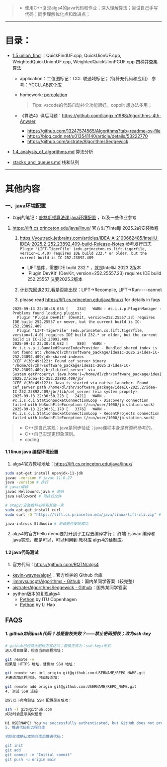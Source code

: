 > - 使用C++复现algs4的java代码和作业；深入理解算法；尝试自己手写代码；同步理解优化点和改进点；

---

# 目录：

- [1.5 union_find](1.5_union_find.md) ：QuickFindUF.cpp, QuickUionUF.cpp, WeightedQuickUnionUF.cpp, WeightedQuickUionPCUF.cpp 四种并查集算法

  - application：二值图标记：CCL 联通域标记；（待补充代码和应用） 参考：YCCLLAB这个库
  - homework: [percolation](hw1_percolation.md)

    > Tips: vscode的代码自动补全功能很好。copolit 想办法多用；
    >
  - 《算法4》课后习题：https://github.com/liangxin1988/Algorithms-4th-Anwser

    - https://github.com/13247574565/Algorithms?tab=readme-ov-file
    - https://blog.csdn.net/u013541140/article/details/53222770
    - https://github.com/aistrate/AlgorithmsSedgewick
- [1.4_analysis_of_algorithms.md](1.4_analysis_of_algorithms.md) 算法分析
- [stacks_and_queues.md](2.1_stacks_and_queues.md) 栈和队列

---

# 其他内容

### 一、java环境配置

- 以前的笔记：[普林斯顿算法课 java环境配置](https://blog.csdn.net/haronchou/article/details/78753222) ，以及一些作业参考

1. https://lift.cs.princeton.edu/java/linux/ 官方出了Intellji 2025.2的安装教程

   1. https://youtrack.jetbrains.com/articles/IDEA-A-2100662485/IntelliJ-IDEA-2025.2-252.23892.409-build-Release-Notes 参考发行日志
      ` Plugin 'LIFT-TigerFile' (edu.princeton.cs.lift.tigerfile, version=1.4.0) requires IDE build 232.* or older, but the current build is IC-252.23892.409`

      - LIFT插件，需要IDE build 232.* ，就是IntelliJ 2023.2版本
      - 'Plugin DevKit' (DevKit, version=252.25557.23) requires IDE build 252.25557 又要2025.2版本
   2. 计划先回退232,看是否能出现：LIFT->Recompile, LIFT->Run----cannot
   3. please read https://lift.cs.princeton.edu/java/linux/  for details in faqs

   ```
   2025-09-13 22:30:48,036 [    234]   WARN - #c.i.i.p.PluginManager - Problems found loading plugins:
     Plugin 'Plugin DevKit' (DevKit, version=252.25557.23) requires IDE build 252.25557 or newer, but the current build is IC-252.23892.409
     Plugin 'LIFT-TigerFile' (edu.princeton.cs.lift.tigerfile, version=1.4.0) requires IDE build 232.* or older, but the current build is IC-252.23892.409
   2025-09-13 22:30:48,682 [    880]   WARN - #c.i.i.s.p.i.BundledSharedIndexProvider - Bundled shared index is not found at: /home/dl/zhr/software_package/ideaIC-2025.2/idea-IC-252.23892.409/jdk-shared-indexes
   JCEF_V(30:49:122): Found cef_server binary '/home/dl/zhr/software_package/ideaIC-2025.2/idea-IC-252.23892.409/jbr/lib/cef_server' via System.getProperty('java.home')=/home/dl/zhr/software_package/ideaIC-2025.2/idea-IC-252.23892.409/jbr
   JCEF_V(30:49:122): Java is started via native launcher. Found cef_server path /home/dl/zhr/software_package/ideaIC-2025.2/idea-IC-252.23892.409/jbr/lib/cef_server (via system propety)
   2025-09-13 22:30:50,223 [   2421]   WARN - #c.i.s.c.i.StationSocketConnectionLoop - Discovery connection failed with NoSuchFileException (/run/user/1000/jb.station.sock)
   2025-09-13 22:30:51,178 [   3376]   WARN - #c.i.s.c.i.StationSocketConnectionLoop - RecentProjects connection failed with NoSuchFileException (/run/user/1000/jb.station.sock)

   ```

> - C++是自己实现；java是同步验证；java课程本身是有源码参考的。
> - C++自己实现更印象深刻。
> - coding

#### 1.1 linux java 编程环境设置

1. algs4官方教程地址：https://lift.cs.princeton.edu/java/linux/

```bash
sudo apt-get install openjdk-11-jdk
javac -version # javac 11.0.27
java -version # 执行
# javac编译 
javac Helloword.java # 源码
java Helloword # 可执行文件

# step2:安装教科书库和其他一来
sudo apt-get install curl 
sudo curl -O "https://lift.cs.princeton.edu/java/linux/lift-cli.zip" # 可以浏览器下载再复制过去，速度快

java-introcs StdAudio # 测试是否安装成功

```

2. algs4的官方hello demo要打开到子工程去编译才行；
   终端下javac 编译和java实现，都是可以，可以利用到 教材库 algs4的绘制库。

#### 1.2 java代码测试

1. 官方代码：https://github.com/RQTN/algs4

- [kevin-wayne/algs4](https://github.com/kevin-wayne/algs4)：官方维护的 Github 仓库
- [jimmysuncpt/Algorithms - Github](https://github.com/jimmysuncpt/Algorithms)：国内某同学答案（较完整）
- [aistrate/AlgorithmsSedgewick - Github](https://github.com/aistrate/AlgorithmsSedgewick)：国外某同学答案
- python版本的复现algs4
  - [Python](https://github.com/itu-algorithms/itu.algs4) by ITU Copenhagen
  - [Python](https://github.com/shellfly/algs4-py) by Li Hao

## FAQS

##### 1. github如何push代码？总是鉴权失败？——禁止密码授权；改为ssh-key

```bash
# github已经禁止密码方式访问；替换方式为：ssh-keys形式
进入项目目录，检查当前远程地址：

git remote -v
如果是 HTTPS 地址，替换为 SSH 地址：

git remote set-url origin git@github.com:USERNAME/REPO_NAME.git
若未添加远程地址，可直接添加：

git remote add origin git@github.com:USERNAME/REPO_NAME.git
4. 测试 SSH 连接

运行以下命令验证 SSH 配置是否成功：

ssh -T git@github.com
成功时会显示类似信息：

Hi USERNAME! You've successfully authenticated, but GitHub does not provide shell access
5. 推送代码到远程仓库

初始化或确认本地仓库后推送代码：

git init
git add
git commit -m "Initial commit"
git push -u origin main

```
